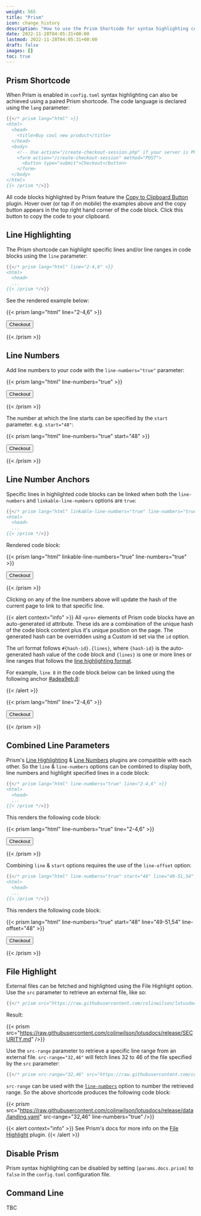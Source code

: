 ```yaml
---
weight: 565
title: "Prism"
icon: change_history
description: "How to use the Prism Shortcode for syntax highlighting code blocks."
date: 2022-11-28T04:05:31+00:00
lastmod: 2022-11-28T04:05:31+00:00
draft: false
images: []
toc: true
---
```


## Prism Shortcode

When Prism is enabled in `config.toml` syntax highlighting can also be achieved using a paired Prism shortcode. The code language is declared using the `lang` parameter:

```go
{{</* prism lang="html" >}}
<html>
  <head>
    <title>Buy cool new product</title>
  </head>
  <body>
    <!-- Use action="/create-checkout-session.php" if your server is PHP based. -->
    <form action="/create-checkout-session" method="POST">
      <button type="submit">Checkout</button>
    </form>
  </body>
</html>
{{< /prism */>}}
```

All code blocks highlighted by Prism feature the [Copy to Clipboard Button](https://prismjs.com/plugins/copy-to-clipboard/) plugin. Hover over (or tap if on mobile) the examples above and the copy button appears in the top right hand corner of the code block. Click this button to copy the code to your clipboard.

## Line Highlighting

The Prism shortcode can highlight specific lines and/or line ranges in code blocks using the `line` parameter:
```go
{{</* prism lang="html" line="2-4,6" >}}
<html>
  <head>
  ...
{{< /prism */>}}
```
See the rendered example below:

{{< prism lang="html" line="2-4,6" >}}
<html>
  <head>
    <title>Buy cool new product</title>
  </head>
  <body>
    <!-- Use action="/create-checkout-session.php" if your server is PHP based. -->
    <form action="/create-checkout-session" method="POST">
      <button type="submit">Checkout</button>
    </form>
  </body>
</html>
{{< /prism >}}

## Line Numbers

Add line numbers to your code with the `line-numbers="true"` parameter:

{{< prism lang="html" line-numbers="true" >}}
<html>
  <head>
    <title>Buy cool new product</title>
  </head>
  <body>
    <!-- Use action="/create-checkout-session.php" if your server is PHP based. -->
    <form action="/create-checkout-session" method="POST">
      <button type="submit">Checkout</button>
    </form>
  </body>
</html>
{{< /prism >}}

The number at which the line starts can be specified by the `start` parameter. e.g. `start="48"`:

{{< prism lang="html" line-numbers="true" start="48" >}}
<html>
  <head>
    <title>Buy cool new product</title>
  </head>
  <body>
    <!-- Use action="/create-checkout-session.php" if your server is PHP based. -->
    <form action="/create-checkout-session" method="POST">
      <button type="submit">Checkout</button>
    </form>
  </body>
</html>
{{< /prism >}}

## Line Number Anchors

Specific lines in highlighted code blocks can be linked when both the `line-numbers` and `linkable-line-numbers` options are `true`:

```go
{{</* prism lang="html" linkable-line-numbers="true" line-numbers="true" >}}
<html>
  <head>
  ...
{{< /prism */>}}
```
Rendered code block:

{{< prism lang="html" linkable-line-numbers="true" line-numbers="true" >}}
<html>
  <head>
    <title>Buy cool new product</title>
  </head>
  <body>
    <!-- Use action="/create-checkout-session.php" if your server is PHP based. -->
    <form action="/create-checkout-session" method="POST">
      <button type="submit">Checkout</button>
    </form>
  </body>
</html>
{{< /prism >}}

Clicking on any of the line numbers above will update the hash of the current page to link to that specific line.

{{< alert context="info" >}}
All `<pre>` elements of Prism code blocks have an auto-generated id attribute. These ids are a combination of the unique hash of the code block content plus it's unique position on the page. The generated hash can be overridden using a Custom id set via the `id` option.

The url format follows `#{hash-id}.{lines}`, where `{hash-id}` is the auto-generated hash value of the code block and `{lines}` is one or more lines or line ranges that follows the [line highlighting format](#line-highlighting).

For example, `line 8` in the code block below can be linked using the following anchor [#adea9eb.8](#adea9eb.8):

{{< /alert >}}

{{< prism lang="html" line="2-4,6" >}}
<html>
  <head>
    <title>Buy cool new product</title>
  </head>
  <body>
    <!-- Use action="/create-checkout-session.php" if your server is PHP based. -->
    <form action="/create-checkout-session" method="POST">
      <button type="submit">Checkout</button>
    </form>
  </body>
</html>
{{< /prism >}}


## Combined Line Parameters

Prism's [Line Highlighting](https://prismjs.com/plugins/line-highlight/) & [Line Numbers](https://prismjs.com/plugins/line-numbers/) plugins are compatible with each other. So the `line` & `line-numbers` options can be combined to display both, line numbers and highlight specified lines in a code block:

```go
{{</* prism lang="html" line-numbers="true" line="2-4,6" >}}
<html>
  <head>
  ...
{{< /prism */>}}
```
This renders the following code block:

{{< prism lang="html" line-numbers="true" line="2-4,6" >}}
<html>
  <head>
    <title>Buy cool new product</title>
  </head>
  <body>
    <!-- Use action="/create-checkout-session.php" if your server is PHP based. -->
    <form action="/create-checkout-session" method="POST">
      <button type="submit">Checkout</button>
    </form>
  </body>
</html>
{{< /prism >}}

Combining `line` & `start` options requires the use of the `line-offset` option:

```go
{{</* prism lang="html" line-numbers="true" start="48" line="49-51,54" line-offset="48" >}}
<html>
  <head>
  ...
{{< /prism */>}}
```
This renders the following code block:

{{< prism lang="html" line-numbers="true" start="48" line="49-51,54" line-offset="48" >}}
<html>
  <head>
    <title>Buy cool new product</title>
  </head>
  <body>
    <!-- Use action="/create-checkout-session.php" if your server is PHP based. -->
    <form action="/create-checkout-session" method="POST">
      <button type="submit">Checkout</button>
    </form>
  </body>
</html>
{{< /prism >}}

## File Highlight

External files can be fetched and highlighted using the File Highlight option. Use the `src` parameter to retrieve an external file, like so:
```go
{{</* prism src="https://raw.githubusercontent.com/colinwilson/lotusdocs/release/SECURITY.md" /*/>}}
```
Result:

{{< prism src="https://raw.githubusercontent.com/colinwilson/lotusdocs/release/SECURITY.md" />}}

Use the `src-range` parameter to retrieve a specific line range from an external file. `src-range="32,46"` will fetch lines 32 to 46 of the file specified by the `src` parameter:
```go
{{</* prism src-range="32,46" src="https://raw.githubusercontent.com/colinwilson/lotusdocs/release/data/landing.yaml" line-numbers="true" /*/>}}
```
`src-range` can be used with the [`line-numbers`](#line-numbers) option to number the retrieved range. So the above shortcode produces the following code block:

{{< prism src="https://raw.githubusercontent.com/colinwilson/lotusdocs/release/data/landing.yaml" src-range="32,46" line-numbers="true" />}}

{{< alert context="info" >}}
See Prism's docs for more info on the [File Highlight](https://prismjs.com/plugins/file-highlight/) plugin.
{{< /alert >}}

## Disable Prism

Prism syntax highlighting can be disabled by setting `[params.docs.prism]` to `false` in the `config.toml` configuration file.

## Command Line

TBC